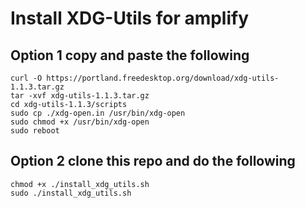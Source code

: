 # Install XDG-Utils for amplify

## Option 1 copy and paste the following 

```
curl -O https://portland.freedesktop.org/download/xdg-utils-1.1.3.tar.gz
tar -xvf xdg-utils-1.1.3.tar.gz 
cd xdg-utils-1.1.3/scripts
sudo cp ./xdg-open.in /usr/bin/xdg-open
sudo chmod +x /usr/bin/xdg-open
sudo reboot
```

## Option 2 clone this repo and do the following

```
chmod +x ./install_xdg_utils.sh
sudo ./install_xdg_utils.sh
```
